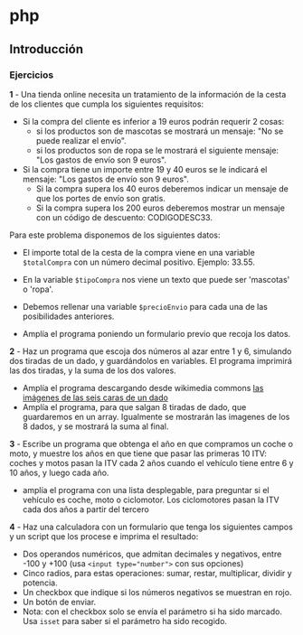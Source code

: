 # php
## Introducción

### Ejercicios

**1** - Una tienda online necesita un tratamiento de la información de la cesta de los clientes que cumpla los siguientes requisitos:

* Si la compra del cliente es inferior a 19 euros podrán requerir 2 cosas:
    * si los productos son de mascotas se mostrará un mensaje: "No se puede realizar el envío".
    * si los productos son de ropa se le mostrará el siguiente mensaje: "Los gastos de envío son 9 euros".
* Si la compra tiene un importe entre 19 y 40 euros se le indicará el mensaje: "Los gastos de envío son 9 euros".
    * Si la compra supera los 40 euros deberemos indicar un mensaje de que los portes de envío son gratis.
    * Si la compra supera los 200 euros deberemos mostrar un mensaje con un código de descuento: CODIGODESC33.

Para este problema disponemos de los siguientes datos:

* El importe total de la cesta de la compra viene en una variable `$totalCompra` con un número decimal positivo. Ejemplo: 33.55.
* En la variable `$tipoCompra` nos viene un texto que 
puede ser 'mascotas' o 'ropa'.
* Debemos rellenar una variable `$precioEnvio` para cada una de las posibilidades anteriores.

* Amplía el programa poniendo un formulario previo que recoja los datos.

**2** - Haz un programa que escoja dos números al azar entre 1 y 6, simulando dos tiradas de un dado, y guardándolos en variables. El programa imprimirá las dos tiradas, y la suma de los dos valores.

* Amplía el programa descargando desde wikimedia commons [las imágenes de las seis caras de un dado](https://commons.wikimedia.org/wiki/Category:Dice_faces)
* Amplía el programa, para que salgan 8 tiradas de dado, que guardaremos en un array. Igualmente se mostrarán las imagenes de los 8 dados, y se mostrará la suma al final.
   

**3** - Escribe un programa que obtenga el año en que compramos un coche o moto, y muestre los años en que tiene que pasar las primeras 10  ITV: coches y motos pasan la ITV cada 2 años cuando el vehículo tiene entre 6 y 10 años, y luego cada año.

* amplía el programa con una lista desplegable, para preguntar si el vehículo es coche, moto o  ciclomotor. Los ciclomotores pasan la ITV cada dos años a partir del tercero

**4** - Haz una calculadora con un formulario que tenga los siguientes campos y un script que los procese e imprima el resultado:

* Dos operandos numéricos, que admitan decimales y negativos, entre -100 y +100 (usa `<input type="number">` con sus opciones)
* Cinco radios, para estas operaciones: sumar, restar, multiplicar, dividir y potencia.
* Un checkbox que indique si los números negativos se muestran en rojo.
* Un botón de enviar.
* Nota: con el checkbox solo se envía el parámetro si ha sido marcado. Usa `isset` para saber si el parámetro ha sido recogido.

  